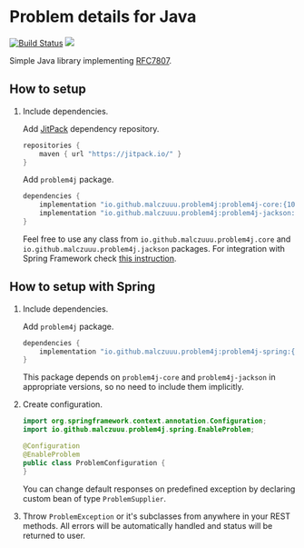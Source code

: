 # Problem details for Java

[![Build Status](https://travis-ci.org/malczuuu/problem4j.svg?branch=master)](https://travis-ci.org/malczuuu/problem4j)
[![](https://jitpack.io/v/malczuuu/problem4j.svg)](https://jitpack.io/#malczuuu/problem4j)

Simple Java library implementing [RFC7807](https://tools.ietf.org/html/rfc7807).

## How to setup

1.  Include dependencies.

    Add [JitPack](https://jitpack.io/) dependency repository.

    ```groovy
    repositories {
        maven { url "https://jitpack.io/" }
    }
    ```

    Add `problem4j` package.

    ```groovy
    dependencies {
        implementation "io.github.malczuuu.problem4j:problem4j-core:{10-digits-of-commit-hash}"
        implementation "io.github.malczuuu.problem4j:problem4j-jackson:{10-digits-of-commit-hash}"
    }
    ```

    Feel free to use any class from `io.github.malczuuu.problem4j.core` and `io.github.malczuuu.problem4j.jackson` packages. For integration with Spring Framework check [this instruction](How-to-setup-with-Spring.md).

## How to setup with Spring

1.  Include dependencies.

    Add `problem4j` package.

    ```groovy
    dependencies {
        implementation "io.github.malczuuu.problem4j:problem4j-spring:{10-digits-of-commit-hash}"
    }
    ```

    This package depends on `problem4j-core` and `problem4j-jackson` in appropriate versions, so no need to include them implicitly.

2.  Create configuration.

    ```java
    import org.springframework.context.annotation.Configuration;
    import io.github.malczuuu.problem4j.spring.EnableProblem;
    
    @Configuration
    @EnableProblem
    public class ProblemConfiguration {
    }
    ```

    You can change default responses on predefined exception by declaring custom bean of type `ProblemSupplier`.

3.  Throw `ProblemException` or it's subclasses from anywhere in your REST methods. All errors will be automatically handled and status will be returned to user.
